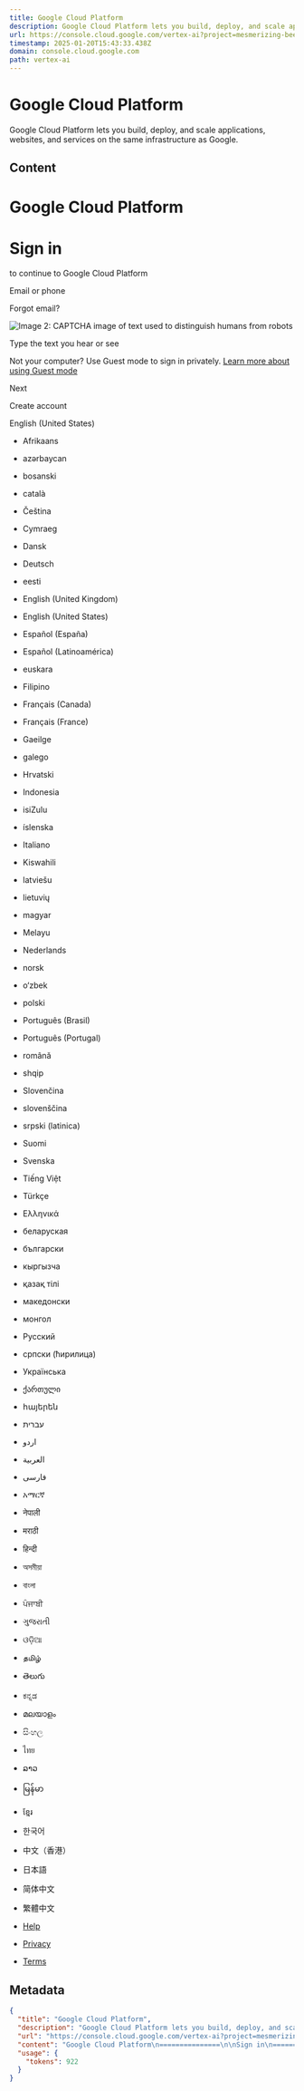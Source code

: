 ```yaml
---
title: Google Cloud Platform
description: Google Cloud Platform lets you build, deploy, and scale applications, websites, and services on the same infrastructure as Google.
url: https://console.cloud.google.com/vertex-ai?project=mesmerizing-bee-399009
timestamp: 2025-01-20T15:43:33.438Z
domain: console.cloud.google.com
path: vertex-ai
---
```


# Google Cloud Platform


Google Cloud Platform lets you build, deploy, and scale applications, websites, and services on the same infrastructure as Google.


## Content

Google Cloud Platform
===============

Sign in
=======

to continue to Google Cloud Platform

Email or phone

Forgot email?

![Image 2: CAPTCHA image of text used to distinguish humans from robots](https://accounts.google.com/v3/signin/)

Type the text you hear or see

Not your computer? Use Guest mode to sign in privately. [Learn more about using Guest mode](https://support.google.com/chrome/answer/6130773?hl=en-US)

Next

Create account

English (United States)

*   Afrikaans
*   azərbaycan
*   bosanski
*   català
*   Čeština
*   Cymraeg
*   Dansk
*   Deutsch
*   eesti
*   English (United Kingdom)
*   English (United States)
*   Español (España)
*   Español (Latinoamérica)
*   euskara
*   Filipino
*   Français (Canada)
*   Français (France)
*   Gaeilge
*   galego
*   Hrvatski
*   Indonesia
*   isiZulu
*   íslenska
*   Italiano
*   Kiswahili
*   latviešu
*   lietuvių
*   magyar
*   Melayu
*   Nederlands
*   norsk
*   o‘zbek
*   polski
*   Português (Brasil)
*   Português (Portugal)
*   română
*   shqip
*   Slovenčina
*   slovenščina
*   srpski (latinica)
*   Suomi
*   Svenska
*   Tiếng Việt
*   Türkçe
*   Ελληνικά
*   беларуская
*   български
*   кыргызча
*   қазақ тілі
*   македонски
*   монгол
*   Русский
*   српски (ћирилица)
*   Українська
*   ქართული
*   հայերեն
*   ‫עברית‬‎
*   ‫اردو‬‎
*   ‫العربية‬‎
*   ‫فارسی‬‎
*   አማርኛ
*   नेपाली
*   मराठी
*   हिन्दी
*   অসমীয়া
*   বাংলা
*   ਪੰਜਾਬੀ
*   ગુજરાતી
*   ଓଡ଼ିଆ
*   தமிழ்
*   తెలుగు
*   ಕನ್ನಡ
*   മലയാളം
*   සිංහල
*   ไทย
*   ລາວ
*   မြန်မာ
*   ខ្មែរ
*   한국어
*   中文（香港）
*   日本語
*   简体中文
*   繁體中文

*   [Help](https://support.google.com/accounts?hl=en-US&p=account_iph)
*   [Privacy](https://accounts.google.com/TOS?loc=US&hl=en-US&privacy=true)
*   [Terms](https://accounts.google.com/TOS?loc=US&hl=en-US)

## Metadata

```json
{
  "title": "Google Cloud Platform",
  "description": "Google Cloud Platform lets you build, deploy, and scale applications, websites, and services on the same infrastructure as Google.",
  "url": "https://console.cloud.google.com/vertex-ai?project=mesmerizing-bee-399009",
  "content": "Google Cloud Platform\n===============\n\nSign in\n=======\n\nto continue to Google Cloud Platform\n\nEmail or phone\n\nForgot email?\n\n![Image 2: CAPTCHA image of text used to distinguish humans from robots](https://accounts.google.com/v3/signin/)\n\nType the text you hear or see\n\nNot your computer? Use Guest mode to sign in privately. [Learn more about using Guest mode](https://support.google.com/chrome/answer/6130773?hl=en-US)\n\nNext\n\nCreate account\n\nEnglish (United States)\n\n*   Afrikaans\n*   azərbaycan\n*   bosanski\n*   català\n*   Čeština\n*   Cymraeg\n*   Dansk\n*   Deutsch\n*   eesti\n*   English (United Kingdom)\n*   English (United States)\n*   Español (España)\n*   Español (Latinoamérica)\n*   euskara\n*   Filipino\n*   Français (Canada)\n*   Français (France)\n*   Gaeilge\n*   galego\n*   Hrvatski\n*   Indonesia\n*   isiZulu\n*   íslenska\n*   Italiano\n*   Kiswahili\n*   latviešu\n*   lietuvių\n*   magyar\n*   Melayu\n*   Nederlands\n*   norsk\n*   o‘zbek\n*   polski\n*   Português (Brasil)\n*   Português (Portugal)\n*   română\n*   shqip\n*   Slovenčina\n*   slovenščina\n*   srpski (latinica)\n*   Suomi\n*   Svenska\n*   Tiếng Việt\n*   Türkçe\n*   Ελληνικά\n*   беларуская\n*   български\n*   кыргызча\n*   қазақ тілі\n*   македонски\n*   монгол\n*   Русский\n*   српски (ћирилица)\n*   Українська\n*   ქართული\n*   հայերեն\n*   ‫עברית‬‎\n*   ‫اردو‬‎\n*   ‫العربية‬‎\n*   ‫فارسی‬‎\n*   አማርኛ\n*   नेपाली\n*   मराठी\n*   हिन्दी\n*   অসমীয়া\n*   বাংলা\n*   ਪੰਜਾਬੀ\n*   ગુજરાતી\n*   ଓଡ଼ିଆ\n*   தமிழ்\n*   తెలుగు\n*   ಕನ್ನಡ\n*   മലയാളം\n*   සිංහල\n*   ไทย\n*   ລາວ\n*   မြန်မာ\n*   ខ្មែរ\n*   한국어\n*   中文（香港）\n*   日本語\n*   简体中文\n*   繁體中文\n\n*   [Help](https://support.google.com/accounts?hl=en-US&p=account_iph)\n*   [Privacy](https://accounts.google.com/TOS?loc=US&hl=en-US&privacy=true)\n*   [Terms](https://accounts.google.com/TOS?loc=US&hl=en-US)",
  "usage": {
    "tokens": 922
  }
}
```
